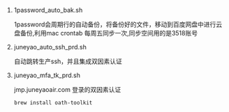 1. 1password_auto_bak.sh

   1password会周期行的自动备份，将备份好的文件，移动到百度网盘中进行云盘备份,利用mac crontab 每周五同步一次,同步空间用的是3518账号

2. juneyao_auto_ssh_prd.sh

   自动跳转生产ssh，并且集成双因素认证

3. juneyao_mfa_tk_prd.sh

   jmp.juneyaoair.com 登录的双因素认证

   ```brew install oath-toolkit```
